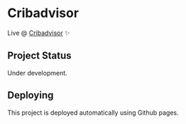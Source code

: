 # Cribadvisor

Live @ [Cribadvisor](https://magnusouren.github.io/cribadvisor/) ✨

## Project Status

Under development.

## Deploying

This project is deployed automatically using Github pages.
